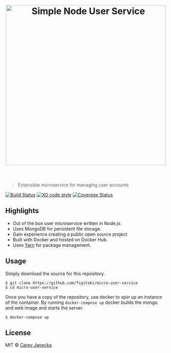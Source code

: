 <h1 align="center">
  <br>
  <img width="500" src="https://cdn.rawgit.com/figitaki/micro-user-service/master/media/logo.svg" alt="Simple Node User Service">
  <br>
  <br>
</h1>

> Extensible microservice for managing user accounts

[![Build Status](https://travis-ci.org/figitaki/micro-user-service.svg?branch=master)](https://travis-ci.org/figitaki/micro-user-service) [![XO code style](https://img.shields.io/badge/code_style-XO-5ed9c7.svg)](https://github.com/sindresorhus/xo) [![Coverage Status](https://coveralls.io/repos/github/figitaki/micro-user-service/badge.svg)](https://coveralls.io/github/figitaki/micro-user-service)

## Highlights
- Out of the box user microservice written in Node.js.
- Uses MongoDB for persistent file storage.
- Gain experience creating a public open source project
- Built with Docker and hosted on Docker Hub.
- Uses [Yarn](https://yarnpkg.com/) for package management.


## Usage

Simply download the source for this repository.

```
$ git clone https://github.com/figitaki/micro-user-service
$ cd micro-user-service
```

Once you have a copy of the repository, use docker to spin up
an instance of the container. By running `docker-compose up`
docker builds the mongo and web image and starts the server.

```
$ docker-compose up
```

## License

MIT &copy; [Carey Janecka](https://github.com/figitaki)
